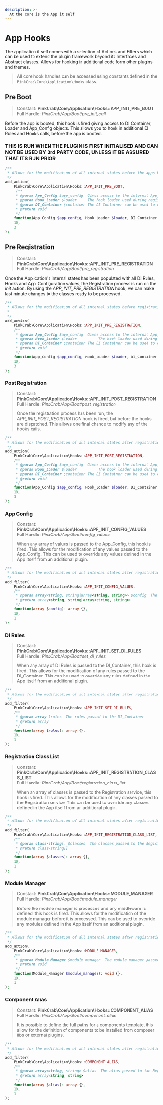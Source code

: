 ```yaml
---
description: >-
  At the core is the App it self
---
```


# App Hooks

The application it self comes with a selection of Actions and Filters which can be used to extend the plugin framework beyond its Interfaces and Abstract classes. Allows for hooking in additional code form other plugins and themes.

> All core hook handles can be accessed using constants defined in the `PinkCrab\Core\Application\Hooks` class.

## Pre Boot

> Constant: **PinkCrab\Core\Application\Hooks::APP_INIT_PRE_BOOT**    
> Full Handle: *PinkCrab/App/Boot/pre_init_call*
> 
Before the app is booted, this hook is fired giving access to DI_Container, Loader and App_Config objects. This allows you to hook in additional DI Rules and Hooks calls, before the app is booted. 

### **THIS IS RUN WHEN THE PLUGIN IS FIRST INITIALISED AND CAN NOT BE USED BY 3rd PARTY CODE, UNLESS IT BE ASSURED THAT ITS RUN PRIOR**



```php
/**
 * Allows for the modification of all internal states before the apps Registration process is run.
 */
add_action(
    PinkCrab\Core\Application\Hooks::APP_INIT_PRE_BOOT, 
     /**
     * @param App_Config $app_config  Gives access to the internal App_Config
     * @param Hook_Loader $loader     The hook loader used during registration.
     * @param DI_Container $container The DI Container can be used to defined new rules and construct objects
     * @return void
     */
    function(App_Config $app_config, Hook_Loader $loader, DI_Container $container ): void {},
    10,
    3
);
```

## Pre Registration

> Constant: **PinkCrab\Core\Application\Hooks::APP_INIT_PRE_REGISTRATION**    
> Full Handle: *PinkCrab/App/Boot/pre_registration*  

Once the Application's internal states has been populated with all DI Rules, Hooks and App_Configuration values, the Registration process is run on the *init* action. By using the *APP_INIT_PRE_REGISTRATION* hook, we can make last minute changes to the classes ready to be processed.


```php
/**
 * Allows for the modification of all internal states before registration is run.
 *
 */
add_action(
    PinkCrab\Core\Application\Hooks::APP_INIT_PRE_REGISTRATION, 
    /**
     * @param App_Config $app_config  Gives access to the internal App_Config
     * @param Hook_Loader $loader          The hook loader used during registration.
     * @param DI_Container $container The DI Container can be used to defined new rules and consturct objects
     * @return void
     */
    function(App_Config $app_config, Hook_Loader $loader, DI_Container $container ): void {},
    10,
    3
);

```

### Post Registration

> Constant: **PinkCrab\Core\Application\Hooks::APP_INIT_POST_REGISTRATION**  
> Full Handle: *PinkCrab/App/Boot/post_registration*
>
> Once the registration process has been run, the *APP_INIT_POST_REGISTRATION* hook is fired, but before the hooks are dispatched. This allows one final chance to modify any of the hooks calls. 

```php
/**
 * Allows for the modification of all internal states after registration is run.
 */
add_action(
    PinkCrab\Core\Application\Hooks::APP_INIT_POST_REGISTRATION, 
    /**
     * @param App_Config $app_config  Gives access to the internal App_Config
     * @param Hook_Loader $loader          The hook loader used during registration.
     * @param DI_Container $container The DI Container can be used to defined new rules and consturct objects
     * @return void
     */
    function(App_Config $app_config, Hook_Loader $loader, DI_Container $container ): void {},
    10,
    3
);
```

### App Config

> Constant: **PinkCrab\Core\Application\Hooks::APP_INIT_CONFIG_VALUES**  
> Full Handle: *PinkCrab/App/Boot/config_values*
>
> When any array of values is passed to the App_Config, this hook is fired. This allows for the modification of any values passed to the App_Config. This can be used to override any values defined in the App itself from an additional plugin.

```php
/**
 * Allows for the modification of all internal states after registration is run.
 */
add_filter(
    PinkCrab\Core\Application\Hooks::APP_INIT_CONFIG_VALUES, 
    /**
     * @param array<string, string|array<string, string>> $config  The values passed to the App_Config
     * @return array<string, string|array<string, string>>
     */
    function(array $config): array {},
    10,
    1
);
```

### DI Rules

> Constant: **PinkCrab\Core\Application\Hooks::APP_INIT_SET_DI_RULES**  
> Full Handle: *PinkCrab/App/Boot/set_di_rules*
>
> When any array of DI Rules is passed to the DI_Container, this hook is fired. This allows for the modification of any rules passed to the DI_Container. This can be used to override any rules defined in the App itself from an additional plugin.

```php
/**
 * Allows for the modification of all internal states after registration is run.
 */
add_filter(
    PinkCrab\Core\Application\Hooks::APP_INIT_SET_DI_RULES, 
    /**
     * @param array $rules  The rules passed to the DI_Container
     * @return array
     */
    function(array $rules): array {},
    10,
    1
);
```

### Registration Class List

> Constant: **PinkCrab\Core\Application\Hooks::APP_INIT_REGISTRATION_CLASS_LIST**  
> Full Handle: *PinkCrab/App/Boot/registration_class_list*
>
> When an array of classes is passed to the Registration service, this hook is fired. This allows for the modification of any classes passed to the Registration service. This can be used to override any classes defined in the App itself from an additional plugin.

```php
/**
 * Allows for the modification of all internal states after registration is run.
 */
add_filter(
    PinkCrab\Core\Application\Hooks::APP_INIT_REGISTRATION_CLASS_LIST, 
    /**
     * @param class-string[] $classes  The classes passed to the Registration service
     * @return class-string[]
     */
    function(array $classes): array {},
    10,
    1
);
```

### Module Manager

> Constant: **PinkCrab\Core\Application\Hooks::MODULE_MANAGER**  
> Full Handle: *PinkCrab/App/Boot/module_manager*
>
> Before the module manager is processed and any middleware is defined, this hook is fired. This allows for the modification of the module manager before it is processed. This can be used to override any modules defined in the App itself from an additional plugin.

```php
/**
 * Allows for the modification of all internal states after registration is run.
 */
add_action(
    PinkCrab\Core\Application\Hooks::MODULE_MANAGER, 
    /**
     * @param Module_Manager $module_manager  The module manager passed to the Registration service
     * @return void
     */
    function(Module_Manager $module_manager): void {},
    10,
    1
);
```

### Component Alias

> Constant: **PinkCrab\Core\Application\Hooks::COMPONENT_ALIAS**  
> Full Handle: *PinkCrab/App/Boot/component_alias*
>
> It is possible to define the full paths for a components template, this allow for the definition of components to be installed from composer libs or external plugins.

```php
/**
 * Allows for the modification of all internal states after registration is run.
 */
add_filter(
    PinkCrab\Core\Application\Hooks::COMPONENT_ALIAS, 
    /**
     * @param array<string, string> $alias  The alias passed to the Registration service
     * @return array<string, string>
     */
    function(array $alias): array {},
    10,
    1
);
```
